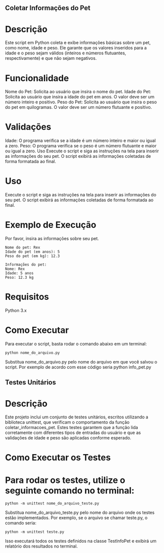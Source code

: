 ## Coletar Informações do Pet

# Descrição

Este script em Python coleta e exibe informações básicas sobre um pet, como nome, idade e peso. Ele garante que os valores inseridos para a idade e o peso sejam válidos (inteiros e números flutuantes, respectivamente) e que não sejam negativos.

# Funcionalidade

Nome do Pet: Solicita ao usuário que insira o nome do pet.
Idade do Pet: Solicita ao usuário que insira a idade do pet em anos. O valor deve ser um número inteiro e positivo.
Peso do Pet: Solicita ao usuário que insira o peso do pet em quilogramas. O valor deve ser um número flutuante e positivo.

# Validações

Idade: O programa verifica se a idade é um número inteiro e maior ou igual a zero.
Peso: O programa verifica se o peso é um número flutuante e maior ou igual a zero.
Uso
Execute o script e siga as instruções na tela para inserir as informações do seu pet. O script exibirá as informações coletadas de forma formatada ao final.

# Uso

Execute o script e siga as instruções na tela para inserir as informações do seu pet. O script exibirá as informações coletadas de forma formatada ao final.

# Exemplo de Execução

Por favor, insira as informações sobre seu pet.

```
Nome do pet: Rex
Idade do pet (em anos): 5
Peso do pet (em kg): 12.3

Informações do pet:
Nome: Rex
Idade: 5 anos
Peso: 12.3 kg 

```

# Requisitos

Python 3.x

# Como Executar

Para executar o script, basta rodar o comando abaixo em um terminal:

``` 
python nome_do_arquivo.py

```
Substitua nome_do_arquivo.py pelo nome do arquivo em que você salvou o script.
Por exemplo de acordo com esse código seria python info_pet.py

## Testes Unitários

# Descrição

Este projeto inclui um conjunto de testes unitários, escritos utilizando a biblioteca unittest, que verificam o comportamento da função coletar_informacoes_pet. Estes testes garantem que a função lida corretamente com diferentes tipos de entradas do usuário e que as validações de idade e peso são aplicadas conforme esperado.

# Como Executar os Testes

# Para rodar os testes, utilize o seguinte comando no terminal:


``` 
python -m unittest nome_do_arquivo_teste.py 

```
Substitua nome_do_arquivo_teste.py pelo nome do arquivo onde os testes estão implementados. Por exemplo, se o arquivo se chamar teste.py, o comando seria:

```
python -m unittest teste.py

```

Isso executará todos os testes definidos na classe TestInfoPet e exibirá um relatório dos resultados no terminal.


